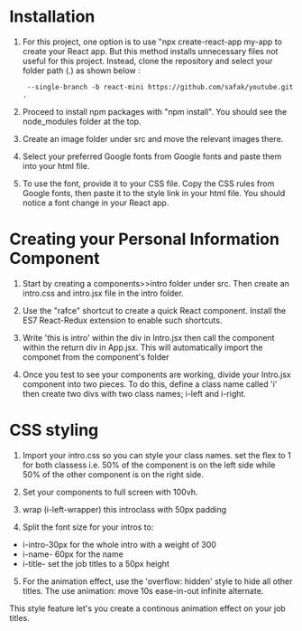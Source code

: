 # Installation

1. For this project, one option is to use "npx create-react-app my-app to 
   create your React app. But this method installs unnecessary files not useful for this project. Instead, clone the repository and select your folder path (.) as shown below :

        --single-branch -b react-mini https://github.com/safak/youtube.git .

2. Proceed to install npm packages with "npm install". You should see the 
    node_modules folder at the top.

3. Create an image folder under src and move the relevant images there.

4. Select your preferred Google fonts from Google fonts and paste them into your html file.

5. To use the font, provide it to your CSS file. Copy the CSS rules from Google fonts, then paste it to the style link in your html file. You should notice a font change in your React app.

# Creating your Personal Information Component

1. Start by creating a components>>intro folder under src. Then create an intro.css and intro.jsx file in the intro folder.

2. Use the "rafce" shortcut to create a quick React component. Install the ES7 React-Redux extension to enable such shortcuts.

3. Write 'this is intro' within the div in Intro.jsx then call the component  within the return div in App.jsx. This will automatically import the componet from the component's folder

4. Once you test to see your components are working, divide your Intro.jsx component into two pieces. To do this, define a class name called 'i' then create two divs with two class names; i-left and i-right.

# CSS styling


1. Import your intro.css so you can style your class names. set the flex to 1 for both classess i.e. 50% of the component is on the left side while 50% of the other component is on the right side. 

2. Set your components to full screen with 100vh.

3. wrap (i-left-wrapper) this introclass with 50px padding

4. Split the font size for your intros to:
 - i-intro-30px for the whole intro with a weight of 300
 - i-name- 60px for the name
  - i-title- set the job titles to a 50px height

5. For the animation effect, use the 'overflow: hidden' style to hide all other titles.
The use animation: move 10s ease-in-out infinite alternate.

This style feature let's you create a continous animation effect on your job titles.

